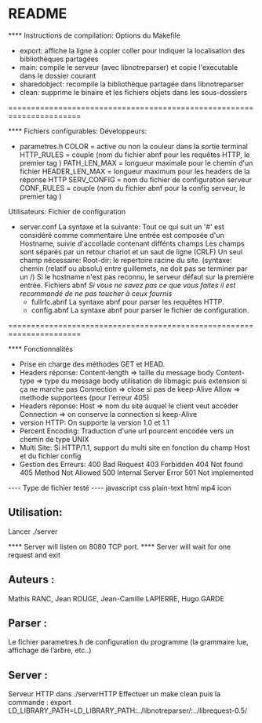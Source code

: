 # README

**** Instructions de compilation:
Options du Makefile
- export: affiche la ligne à copier coller pour indiquer
la localisation des bibliothèques partagées
- main: compile le serveur (avec libnotreparser)
et copie l'executable dans le dossier courant
- sharedobject: recompile la bibliothèque partagée dans libnotreparser
- clean: supprime le binaire et les fichiers objets dans les sous-dossiers

======================================================================

**** Fichiers configurables:
Développeurs:
- parametres.h
	COLOR = active ou non la couleur dans la sortie terminal
	HTTP_RULES = couple (nom du fichier abnf pour les requêtes HTTP,
						 le premier tag )
	PATH_LEN_MAX = longueur maximale pour le chemin d'un fichier
	HEADER_LEN_MAX = longueur maximum pour les headers de la réponse HTTP
	SERV_CONFIG = nom du fichier de configuration serveur
	CONF_RULES = couple (nom du fichier abnf pour la config serveur,
						 le premier tag )

Utilisateurs:
Fichier de configuration
- server.conf
	La syntaxe et la suivante:
	Tout ce qui suit un '#' est considéré comme commentaire
	Une entrée est composée d'un Hostname, suivie
	d'accollade contenant diffénts champs
	Les champs sont séparés par un retour chariot
	et un saut de ligne (CRLF)
	Un seul champ nécessaire:
		Root-dir: le repertoire racine du site.
		(syntaxe: chemin (relatif ou absolu) entre guillemets,
		ne doit pas se terminer par un /)
	Si le hostname n'est pas reconnu, le serveur défaut sur
	la première entrée.
Fichiers abnf
*Si vous ne savez pas ce que vous faites il est recommandé de ne pas toucher à ceux fournis*
	- fullrfc.abnf
		La syntaxe abnf pour parser les requêtes HTTP.
	- config.abnf
		La syntaxe abnf pour parser le fichier de configuration.


======================================================================

**** Fonctionnalités
- Prise en charge des méthodes GET et HEAD.
- Headers réponse:
	Content-length => taille du message body
	Content-type => type du message body
					utilisation de libmagic puis extension
					si ça ne marche pas
	Connection => close si pas de keep-Alive
	Allow => methode supportées (pour l'erreur 405)
- Headers réponse:
	Host => nom du site auquel le client veut accéder
	Connection => on conserve la connection si keep-Alive
- version HTTP:
	On supporte la version 1.0 et 1.1
- Percent Encoding:
	Traduction d'une url pourcent encodée vers un chemin de type UNIX
- Multi Site:
	Si HTTP/1.1, support du multi site en fonction du champ
	Host et du fichier config
- Gestion des Erreurs:
	400 Bad Request
	403 Forbidden
	404 Not found
	405 Method Not Allowed
	500 Internal Server Error
	501 Not implemented


---- Type de fichier testé ----
javascript
css
plain-text
html
mp4
icon


## Utilisation:

Lancer ./server

**** Server will listen on 8080 TCP port.
**** Server will wait for one request and exit

## Auteurs :

Mathis RANC, Jean ROUGE, Jean-Camille LAPIERRE, Hugo GARDE

## Parser :

Le fichier parametres.h de configuration du programme (la grammaire lue, affichage de l’arbre, etc..)

## Server :

Serveur HTTP dans ./serverHTTP
Effectuer un make clean puis la commande : export LD_LIBRARY_PATH=LD_LIBRARY_PATH:../libnotreparser/:../librequest-0.5/
